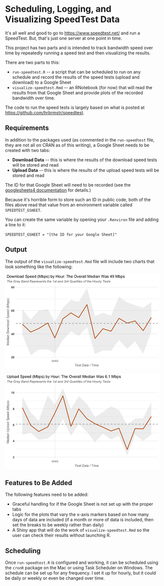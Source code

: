 # Scheduling, Logging, and Visualizing SpeedTest Data

It's all well and good to go to https://www.speedtest.net/ and run a SpeedTest. But, that's just one server at one point in time. 

This project has two parts and is intended to track bandwidth speed over time by repeatedly running a speed test and then visualizing the results.

There are two parts to this:

* `run-speedtest.R` -- a script that can be scheduled to run on any schedule and record the results of the speed tests (upload and download) to a Google Sheet
* `visualize-speedtest.Rmd` -- an RNotebook (for now) that will read the results from that Google Sheet and provide plots of the recorded bandwidth over time.

The code to run the speed tests is largely based on what is posted at https://github.com/hrbrmstr/speedtest.

## Requirements

In addition to the packages used (as commented in the `run-speedtest` file, they are not all on CRAN as of this writing), a Google Sheet needs to be created with two tabs:

* **Download Data** -- this is where the results of the download speed tests will be stored and read
* **Upload Data** -- this is where the results of the upload speed tests will be stored and read

The ID for that Google Sheet will need to be recorded (see the [googlesheets4 documentation](https://googlesheets4.tidyverse.org/) for details.)

Because it's horrible form to store such an ID in public code, both of the files above read that value from an environment variable called `SPEEDTEST_GSHEET`.

You can create the same variable by opening your `.Renviron` file and adding a line to it:

`SPEEDTEST_GSHEET = "[the ID for your Google Sheet]"`

## Output

The output of the `visualize-speedtest.Rmd` file will include two charts that look something like the following:

![](images/download_ex.png)

![](images/upload_ex.png)

## Features to Be Added

The following features need to be added:

* Graceful handling for if the Google Sheet is not set up with the proper tabs
* Logic for the plots that vary the x-axis markers based on how many days of data are included (if a month or more of data is included, then set the breaks to be weekly rather than daily)
* A Shiny app that will do the work of `visualize-speedtest.Rmd` so the user can check their results without launching R.

## Scheduling

Once `run-speedtest.R` is configured and working, it can be scheduled using the `cronR` package on the Mac or using Task Scheduler on Windows. The schedule can be set up for any frequency. I set it up for hourly, but it could be daily or weekly or even be changed over time.